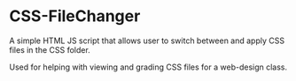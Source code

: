 CSS-FileChanger
===============

A simple HTML JS script that allows user to switch between and apply CSS files in the CSS folder.

Used for helping with viewing and grading CSS files for a web-design class.
